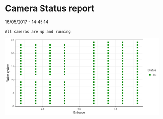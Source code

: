 Camera Status report
================
16/05/2017 - 14:45:14

    All cameras are up and running

![](camreport_files/figure-markdown_github/unnamed-chunk-2-1.png)
